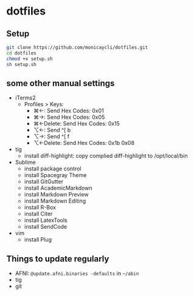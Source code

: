 # dotfiles

## Setup
```sh
git clone https://github.com/monicaycli/dotfiles.git
cd dotfiles
chmod +x setup.sh
sh setup.sh
```

## some other manual settings
* iTerms2
	- Profiles > Keys:
		+ ⌘←: Send Hex Codes: 0x01
		+ ⌘→: Send Hex Codes: 0x05
		+ ⌘←Delete: Send Hex Codes: 0x15
		+ ⌥←: Send ^[ b
		+ ⌥→: Send ^[ f
		+ ⌥←Delete: Send Hex Codes: 0x1b 0x08
* tig
	- install diff-highlight: copy complied diff-highlight to /opt/local/bin
* Sublime
	- install package control
	- install Spacegray Theme
	- install GitGutter
	- install AcademicMarkdown
	- install Markdown Preview
	- install Markdown Editing
	- install R-Box
	- install Citer
	- install LatexTools
	- install SendCode
* vim
	- install Plug

## Things to update regularly
* AFNI: `@update.afni.binaries -defaults` in `~/abin`
* tig
* git
